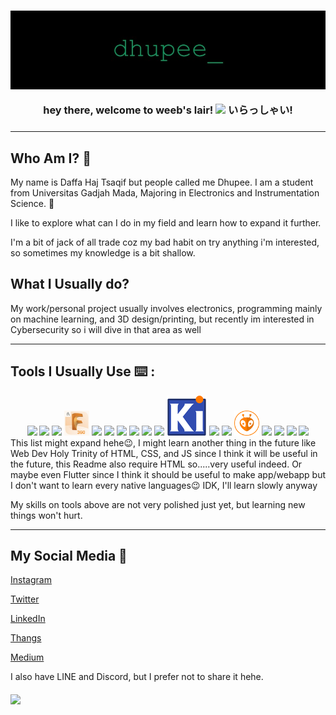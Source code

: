 <h3 align="center">
<img src= "img\dhupee.jpg">

hey there, welcome to weeb's lair!
<img src="https://media.giphy.com/media/hvRJCLFzcasrR4ia7z/giphy.gif" width="30px"/>
いらっしゃい!

<h3>

---

## Who Am I? 🙋

My name is Daffa Haj Tsaqif but people called me Dhupee. I am a student from Universitas Gadjah Mada, Majoring in Electronics and Instrumentation Science. 🔌

I like to explore what can I do in my field and learn how to expand it further.

I'm a bit of jack of all trade coz my bad habit on try anything i'm interested, so sometimes my knowledge is a bit shallow.

## What I Usually do?

My work/personal project usually involves electronics, programming mainly on machine learning, and 3D design/printing, but recently im interested in Cybersecurity so i will dive in that area as well

---

## Tools I Usually Use ⌨️ :

<!-- Use devicon.dev or use logo from software, make sure width is 40px -->
<div align="center">
    <a href= "https://www.arduino.cc/"><img src="https://cdn.jsdelivr.net/gh/devicons/devicon/icons/arduino/arduino-original.svg"width="40"></a>
    <a href= "https://www.canva.com/"><img src="https://cdn.jsdelivr.net/gh/devicons/devicon/icons/canva/canva-original.svg" width="40"></a>
    <a href="https://ultimaker.com/software/ultimaker-cura"><img src= "img\Cura.ico" width=40></a>
    <a href="https://www.autodesk.com/products/fusion-360/personal"><img src= "img\F360.jpg" width=40></a>
    <a href="https://en.wikipedia.org/wiki/Bash_(Unix_shell)"><img src="https://cdn.jsdelivr.net/gh/devicons/devicon/icons/bash/bash-original.svg" width="40"></a>
    <a href="https://fastapi.tiangolo.com/"><img src="https://cdn.jsdelivr.net/gh/devicons/devicon/icons/fastapi/fastapi-original-wordmark.svg" width="40"></a>
    <a href="https://github.com/"><img src="https://cdn.jsdelivr.net/gh/devicons/devicon/icons/github/github-original.svg" width="40"></a>
    <a href="https://go.dev/"><img src="https://cdn.jsdelivr.net/gh/devicons/devicon/icons/go/go-original.svg" width="40"></a>
    <a href="https://inkscape.org/"><img src="https://cdn.jsdelivr.net/gh/devicons/devicon/icons/inkscape/inkscape-original.svg" width="40"></a>
    <a href="https://jupyter.org/"><img src="https://cdn.jsdelivr.net/gh/devicons/devicon/icons/jupyter/jupyter-original-wordmark.svg" width="40"></a>
    <a href="https://www.kicad.org/"><img src="img\Kicad.png"></a>
    <a href="https://en.wikipedia.org/wiki/Linux"><img src="https://cdn.jsdelivr.net/gh/devicons/devicon/icons/linux/linux-original.svg" width="40"/></a>
    <a href="https://www.markdownguide.org/"><img src="https://cdn.jsdelivr.net/gh/devicons/devicon/icons/markdown/markdown-original.svg" width="40"/></a>
    <a href="https://platformio.org/"><img src="img\PlatformIO.png" width="40"></a>
    <a href="https://www.python.org/"><img src="https://cdn.jsdelivr.net/gh/devicons/devicon/icons/python/python-plain.svg" width="40"></a>
    <a href="https://www.raspberrypi.org/"><img src="https://cdn.jsdelivr.net/gh/devicons/devicon/icons/raspberrypi/raspberrypi-original.svg" width="40"></a>
    <a href="https://www.tensorflow.org/"><img src="https://cdn.jsdelivr.net/gh/devicons/devicon/icons/tensorflow/tensorflow-original.svg" width="40"></a>
    <a href="https://code.visualstudio.com/"><img src="https://cdn.jsdelivr.net/gh/devicons/devicon/icons/vscode/vscode-original.svg" width="40"></a>
<div>

<div align="left">
This list might expand hehe😉, I might learn another thing in the future like Web Dev Holy Trinity of HTML, CSS, and JS since I think it will be useful in the future,  this Readme also require HTML so.....very useful indeed. Or maybe even Flutter since I think it should be useful to make app/webapp but I don't want to learn every native languages😉 IDK, I'll learn slowly anyway

My skills on tools above are not very polished just yet, but learning new things won't hurt.

<div>

---

## My Social Media 📱

[Instagram](https://www.instagram.com/dhupee_haj/)

[Twitter](https://twitter.com/dhupee_haj)

[LinkedIn](https://www.linkedin.com/in/dhupee/)

[Thangs](https://thangs.com/user/dhupee_haj/profile)

[Medium](https://medium.com/@dhupee)

I also have LINE and Discord, but I prefer not to share it hehe.

<h4>

<div>
    <img src= "https://media.giphy.com/media/12noFudALzfIynHuUp/giphy.gif">
<div>
